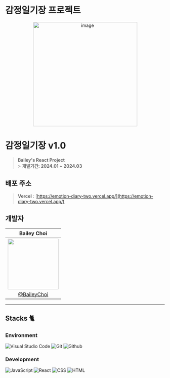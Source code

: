 # 감정일기장 프로젝트

<div align="center">
<img width="329" alt="image" src="https://github.com/BaileyChoi/React_EmotionDiary/assets/71368635/b48a729c-d8ed-4d31-8987-ac84fe9e7e8f">

</div>

# 감정일기장 v1.0

> **Bailey's React Project** <br/> > **개발기간: 2024.01 ~ 2024.03**

## 배포 주소

> **Vercel** : [https://emotion-diary-two.vercel.app/](https://emotion-diary-two.vercel.app/)

## 개발자

|                                                            Bailey Choi                                                            |
| :-------------------------------------------------------------------------------------------------------------------------------: |
| <img width="160px" src="https://github.com/BaileyChoi/React_EmotionDiary/assets/71368635/416faeb1-f028-4bd5-9678-e08551cba270" /> |
|                                           [@BaileyChoi](https://github.com/BaileyChoi)                                            |

---

## Stacks 🐈

### Environment

![Visual Studio Code](https://img.shields.io/badge/Visual%20Studio%20Code-007ACC?style=for-the-badge&logo=Visual%20Studio%20Code&logoColor=white)
![Git](https://img.shields.io/badge/Git-F05032?style=for-the-badge&logo=Git&logoColor=white)
![Github](https://img.shields.io/badge/GitHub-181717?style=for-the-badge&logo=GitHub&logoColor=white)

### Development

![JavaScript](https://img.shields.io/badge/JavaScript-F7DF1E?style=for-the-badge&logo=Javascript&logoColor=white)
![React](https://img.shields.io/badge/React-20232A?style=for-the-badge&logo=react&logoColor=61DAFB)
![CSS](https://img.shields.io/badge/css-1572B6?style=for-the-badge&logo=css3&logoColor=white)
![HTML](https://img.shields.io/badge/html5-E34F26?style=for-the-badge&logo=html5&logoColor=white)
